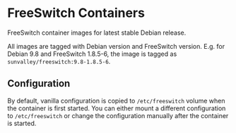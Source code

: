 # FreeSwitch Containers

FreeSwitch container images for latest stable Debian release.

All images are tagged with Debian version and FreeSwitch version. E.g. for Debian 9.8 and FreeSwitch 1.8.5-6, the image 
is tagged as `sunvalley/freeswitch:9.8-1.8.5-6`.

## Configuration

By default, vanilla configuration is copied to `/etc/freeswitch` volume when the container is first started. You can 
either mount a different configuration to `/etc/freeswitch` or change the configuration manually after the container is 
started.

